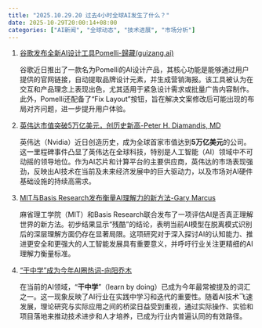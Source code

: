 ```yaml
---
title: "2025.10.29.20 过去4小时全球AI发生了什么？"
date: 2025-10-29T20:00:14+08:00
categories: ["AI新闻", "全球动态", "技术进展", "市场分析"]
---
```

1.  [谷歌发布全新AI设计工具Pomelli-歸藏(guizang.ai)](https://x.com/op7418/status/1983445774060138557)

    谷歌近日推出了一款名为Pomelli的AI设计产品，其核心功能是能够通过用户提供的官网链接，自动提取品牌设计元素，并生成营销海报。该工具被认为在交互和产品理念上表现出色，尤其适用于紧急设计需求或批量广告内容制作。此外，Pomelli还配备了“Fix Layout”按钮，旨在解决文案修改后可能出现的布局对齐问题，进一步提升用户体验。

2.  [英伟达市值突破5万亿美元，创历史新高-Peter H. Diamandis, MD](https://x.com/PeterDiamandis/status/1983465542892839074)

    英伟达（Nvidia）近日创造历史，成为全球首家市值达到**5万亿美元**的公司。这一里程碑事件凸显了英伟达在全球科技，特别是人工智能（AI）领域中不可动摇的领导地位。作为AI芯片和计算平台的主要供应商，英伟达的市场表现强劲，反映出AI技术在当前及未来经济发展中的巨大驱动力，以及市场对AI硬件基础设施的持续高需求。

3.  [MIT与Basis Research发布衡量AI理解力的新方法-Gary Marcus](https://x.com/GaryMarcus/status/1983446571107922280)

    麻省理工学院（MIT）和Basis Research联合发布了一项评估AI是否真正理解世界的新方法。初步结果显示“残酷”的结论，表明当前AI模型在脱离模式识别后的深层理解方面仍存在显著局限。这项研究对于深入探讨AI的认知能力、推进更安全和更强大的人工智能发展具有重要意义，并呼吁行业关注更精细的AI理解力衡量标准。

4.  [“干中学”成为今年AI圈热词-向阳乔木](https://x.com/vista8/status/1983470419966620060)

    在当前的AI领域，“**干中学**”（learn by doing）已成为今年最常被提及的词汇之一。这一现象反映了AI行业在实践中学习和迭代的重要性。随着AI技术飞速发展，理论研究与实际应用之间的桥梁日益受到重视，通过实际操作、实验和项目落地来推动技术进步和人才培养，已成为行业内普遍认同的有效路径。